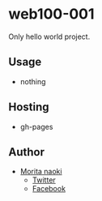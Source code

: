 web100-001
==========

Only hello world project.

Usage
------

- nothing

Hosting
-----------

- gh-pages

Author
-------

- [Morita naoki](http://moritanaoki.org)
  - [Twitter](http://twitter.com/morizotter)
  - [Facebook](http://facebook.com/morizotter)